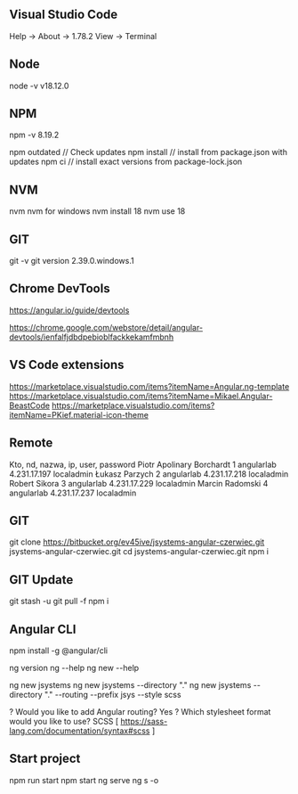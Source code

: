 

## Visual Studio Code
Help -> About -> 1.78.2
View -> Terminal

## Node
node -v
v18.12.0

## NPM
npm -v
8.19.2

npm outdated // Check updates
npm install // install from package.json with updates
npm ci  // install exact versions from package-lock.json

## NVM
nvm
nvm for windows
nvm install 18
nvm use 18

## GIT
git -v
git version 2.39.0.windows.1

## Chrome DevTools
https://angular.io/guide/devtools

https://chrome.google.com/webstore/detail/angular-devtools/ienfalfjdbdpebioblfackkekamfmbnh


## VS Code extensions
https://marketplace.visualstudio.com/items?itemName=Angular.ng-template
https://marketplace.visualstudio.com/items?itemName=Mikael.Angular-BeastCode
https://marketplace.visualstudio.com/items?itemName=PKief.material-icon-theme
## Remote

Kto, nd, nazwa, ip, user, password
Piotr Apolinary Borchardt 1 angularlab 4.231.17.197 localadmin 
Łukasz Parzych 2 angularlab 4.231.17.218 localadmin 
Robert Sikora 3 angularlab 4.231.17.229 localadmin 
Marcin Radomski 4 angularlab 4.231.17.237 localadmin 


## GIT 
git clone https://bitbucket.org/ev45ive/jsystems-angular-czerwiec.git jsystems-angular-czerwiec.git
cd jsystems-angular-czerwiec.git
npm i 

## GIT Update
git stash -u
git pull -f 
npm i 

## Angular CLI
npm install -g @angular/cli

ng version 
ng --help
ng new --help


ng new jsystems 
ng new jsystems --directory "."
ng new jsystems --directory "." --routing --prefix jsys --style scss 

? Would you like to add Angular routing? Yes
? Which stylesheet format would you like to use? SCSS   [ https://sass-lang.com/documentation/syntax#scss                ]

## Start project
npm run start
npm start
ng serve
ng s -o
